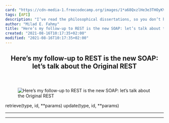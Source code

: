 ```yaml
---
card: "https://cdn-media-1.freecodecamp.org/images/1*a68QxzlHe3e3THOyKV9m8w.jpeg"
tags: [API]
description: "I’ve read the philosophical dissertations, so you don’t have "
author: "Milad E. Fahmy"
title: "Here’s my follow-up to REST is the new SOAP: let’s talk about the Original REST"
created: "2021-08-16T10:17:35+02:00"
modified: "2021-08-16T10:17:35+02:00"
---
```

<div class="site-wrapper">
<main id="site-main" class="site-main outer">
<div class="inner">
<article class="post-full post tag-api tag-web-development tag-tech tag-programming tag-rest ">
<header class="post-full-header">
<h1 class="post-full-title">Here’s my follow-up to REST is the new SOAP: let’s talk about the Original REST</h1>
</header>
<figure class="post-full-image">
<picture>
<source media="(max-width: 700px)" sizes="1px" srcset="data:image/gif;base64,R0lGODlhAQABAIAAAAAAAP///yH5BAEAAAAALAAAAAABAAEAAAIBRAA7 1w">
<source media="(min-width: 701px)" sizes="(max-width: 800px) 400px,
(max-width: 1170px) 700px,
1400px" srcset="https://cdn-media-1.freecodecamp.org/images/1*a68QxzlHe3e3THOyKV9m8w.jpeg 300w,
https://cdn-media-1.freecodecamp.org/images/1*a68QxzlHe3e3THOyKV9m8w.jpeg 600w,
https://cdn-media-1.freecodecamp.org/images/1*a68QxzlHe3e3THOyKV9m8w.jpeg 1000w,
https://cdn-media-1.freecodecamp.org/images/1*a68QxzlHe3e3THOyKV9m8w.jpeg 2000w">
<img onerror="this.style.display='none'" src="https://cdn-media-1.freecodecamp.org/images/1*a68QxzlHe3e3THOyKV9m8w.jpeg" alt="Here’s my follow-up to REST is the new SOAP: let’s talk about the Original REST">
</picture>
</figure>
<section class="post-full-content">
<div class="post-content">
retrieve(type, id, **params)
update(type, id, **params)
</div>
<hr>
<hr>
</section>
</article>
</div>
</main>
</div>
<!-- Google Tag Manager (noscript) -->
<!-- End Google Tag Manager (noscript) -->

